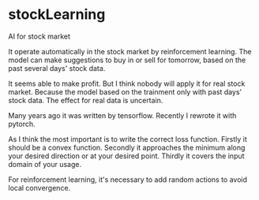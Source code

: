 # stockLearning
AI for stock market

It operate automatically in the stock market by reinforcement learning.
The model can make suggestions to buy in or sell for tomorrow, based on the past several days' stock data.

It seems able to make profit.
But I think nobody will apply it for real stock market.
Because the model based on the trainment only with past days' stock data. The effect for real data is uncertain.

Many years ago it was written by tensorflow. Recently I rewrote it with pytorch.

As I think the most important is to write the correct loss function.
Firstly it should be a convex function.
Secondly it approaches the minimum along your desired direction or at your desired point.
Thirdly it covers the input domain of your usage.

For reinforcement learning, it's necessary to add random actions to avoid local convergence.
